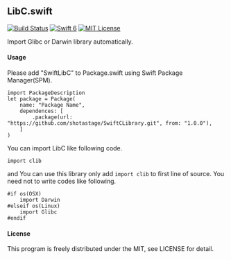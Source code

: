 LibC.swift
-----------
[![Build Status](https://travis-ci.org/shotastage/LibC.swift.svg?branch=master)](https://travis-ci.org/shotastage/LibC.swift)
[![Swift 6](https://img.shields.io/badge/Swift-6-orange.svg?style=flat)](https://developer.apple.com/swift/)
[![MIT License](http://img.shields.io/badge/license-MIT-blue.svg?style=flat)](LICENSE)


Import Glibc or Darwin library automatically.


#### Usage
Please add "SwiftLibC" to Package.swift using Swift Package Manager(SPM).

```:Swift
import PackageDescription
let package = Package(
    name: "Package Name",
    dependences: [
    	.package(url: "https://github.com/shotastage/SwiftCLibrary.git", from: "1.0.0"),
    ]
)
```

You can import LibC like following code.
```:Swift
import clib
```

and You can use this library only add `import clib` to first line of source.
You need not to write codes like following. 

```:Swift
#if os(OSX)
	import Darwin
#elseif os(Linux)
	import Glibc
#endif
```

 
#### License
This program is freely distributed under the MIT, see LICENSE for detail.

